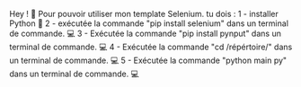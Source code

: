 Hey ! 👋 
Pour pouvoir utiliser mon template Selenium. tu dois :
1 - installer Python 🐍
2 - exécutée la commande "pip install selenium" dans un terminal de commande. 💻
3 - Exécutée la commande "pip install pynput" dans un terminal de commande. 💻
4 - Exécutée la commande "cd /répértoire/" dans un terminal de commande. 💻
5 - Exécutée la commande "python main py" dans un terminal de commande. 💻
